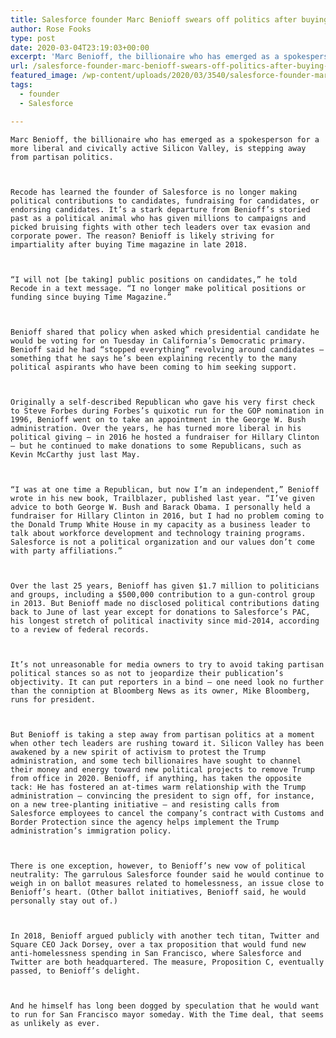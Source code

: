 ```yaml
---
title: Salesforce founder Marc Benioff swears off politics after buying Time magazine
author: Rose Fooks
type: post
date: 2020-03-04T23:19:03+00:00
excerpt: 'Marc Benioff, the billionaire who has emerged as a spokesperson for a more liberal and civically active Silicon Valley, is stepping away from partisan politics. Recode has learned the founder of Salesforce is no longer making political contributions to candidates, fundraising for candidates, or endorsing candidates. It’s a stark departure from Benioff’s storied past as&hellip;'
url: /salesforce-founder-marc-benioff-swears-off-politics-after-buying-time-magazine/
featured_image: /wp-content/uploads/2020/03/3540/salesforce-founder-marc-benioff-swears-off-politics-after-buying-time-magazine.jpg
tags:
  - founder
  - Salesforce

---
```

  
    Marc Benioff, the billionaire who has emerged as a spokesperson for a more liberal and civically active Silicon Valley, is stepping away from partisan politics.
  
  
  
    Recode has learned the founder of Salesforce is no longer making political contributions to candidates, fundraising for candidates, or endorsing candidates. It’s a stark departure from Benioff’s storied past as a political animal who has given millions to campaigns and picked bruising fights with other tech leaders over tax evasion and corporate power. The reason? Benioff is likely striving for impartiality after buying Time magazine in late 2018.
  
  
  
    “I will not [be taking] public positions on candidates,” he told Recode in a text message. “I no longer make political positions or funding since buying Time Magazine.”
  
  
  
    Benioff shared that policy when asked which presidential candidate he would be voting for on Tuesday in California’s Democratic primary. Benioff said he had “stopped everything” revolving around candidates — something that he says he’s been explaining recently to the many political aspirants who have been coming to him seeking support.
  
  
  
    Originally a self-described Republican who gave his very first check to Steve Forbes during Forbes’s quixotic run for the GOP nomination in 1996, Benioff went on to take an appointment in the George W. Bush administration. Over the years, he has turned more liberal in his political giving — in 2016 he hosted a fundraiser for Hillary Clinton — but he continued to make donations to some Republicans, such as Kevin McCarthy just last May.
  
  
  
    “I was at one time a Republican, but now I’m an independent,” Benioff wrote in his new book, Trailblazer, published last year. “I’ve given advice to both George W. Bush and Barack Obama. I personally held a fundraiser for Hillary Clinton in 2016, but I had no problem coming to the Donald Trump White House in my capacity as a business leader to talk about workforce development and technology training programs. Salesforce is not a political organization and our values don’t come with party affiliations.”
  
  
  
    Over the last 25 years, Benioff has given $1.7 million to politicians and groups, including a $500,000 contribution to a gun-control group in 2013. But Benioff made no disclosed political contributions dating back to June of last year except for donations to Salesforce’s PAC, his longest stretch of political inactivity since mid-2014, according to a review of federal records.
  
  
  
    It’s not unreasonable for media owners to try to avoid taking partisan political stances so as not to jeopardize their publication’s objectivity. It can put reporters in a bind — one need look no further than the conniption at Bloomberg News as its owner, Mike Bloomberg, runs for president.
  
  
  
    But Benioff is taking a step away from partisan politics at a moment when other tech leaders are rushing toward it. Silicon Valley has been awakened by a new spirit of activism to protest the Trump administration, and some tech billionaires have sought to channel their money and energy toward new political projects to remove Trump from office in 2020. Benioff, if anything, has taken the opposite tack: He has fostered an at-times warm relationship with the Trump administration — convincing the president to sign off, for instance, on a new tree-planting initiative — and resisting calls from Salesforce employees to cancel the company’s contract with Customs and Border Protection since the agency helps implement the Trump administration’s immigration policy.
  
  
  
    There is one exception, however, to Benioff’s new vow of political neutrality: The garrulous Salesforce founder said he would continue to weigh in on ballot measures related to homelessness, an issue close to Benioff’s heart. (Other ballot initiatives, Benioff said, he would personally stay out of.)
  
  
  
    In 2018, Benioff argued publicly with another tech titan, Twitter and Square CEO Jack Dorsey, over a tax proposition that would fund new anti-homelessness spending in San Francisco, where Salesforce and Twitter are both headquartered. The measure, Proposition C, eventually passed, to Benioff’s delight.
  
  
  
    And he himself has long been dogged by speculation that he would want to run for San Francisco mayor someday. With the Time deal, that seems as unlikely as ever.
  
